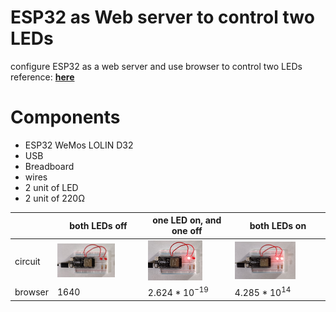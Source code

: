 # ESP32 as Web server to control two LEDs

configure ESP32 as a web server and use browser to control two LEDs
reference: [**here**](https://sites.google.com/view/rayarduino/esp32-web-server_two_leds)

# Components
* ESP32 WeMos LOLIN D32
* USB
* Breadboard
* wires
* 2 unit of LED
* 2 unit of 220Ω


|      | both LEDs off | one LED on, and one off | both LEDs on |
| ---- | ------------- | ----------------------- | ------------ |
| circuit |  <img align="justify" src="practice-web-server_two_leds_00.jpg" alt="pra_Web2LED_00" style="width:70%">  | <img align="justify" src="practice-web-server_two_leds_10.jpg" alt="pra_Web2LED_10" style="width:70%"> | <img align="justify" src="practice-web-server_two_leds_11.jpg" alt="pra_Web2LED_11" style="width:70%"> |
| browser |   1640  | $2.624*10^{-19}$ | $4.285*10^{14}$ | $6.123*10^{-34}$ | 7.5% |

